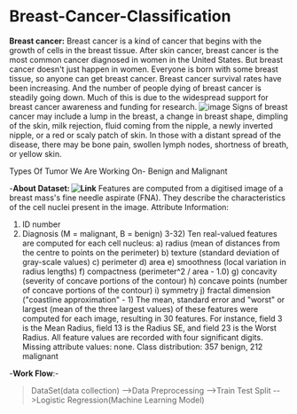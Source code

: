 # Breast-Cancer-Classification

**Breast cancer:** 
Breast cancer is a kind of cancer that begins with the growth of cells in the breast tissue. After skin cancer, breast cancer is the most common cancer diagnosed in women in the United States. But breast cancer doesn't just happen in women. Everyone is born with some breast tissue, so anyone can get breast cancer. Breast cancer survival rates have been increasing. And the number of people dying of breast cancer is steadily going down. Much of this is due to the widespread support for breast cancer awareness and funding for research. 
![image](https://github.com/deeptiprasadd/Breast-Cancer-Classification/assets/111698372/7ee6854a-38bb-4569-876c-bb23554f2bdd) 
Signs of breast cancer may include a lump in the breast, a change in breast shape, dimpling of the skin, milk rejection, fluid coming from the nipple, a newly inverted nipple, or a red or scaly patch of skin. In those with a distant spread of the disease, there may be bone pain, swollen lymph nodes, shortness of breath, or yellow skin.

Types Of Tumor We Are Working On- Benign and Malignant 

-**About Dataset: ![Link](https://www.kaggle.com/datasets/uciml/breast-cancer-wisconsin-data)**
Features are computed from a digitised image of a breast mass's fine needle aspirate (FNA). They describe the characteristics of the cell nuclei present in the image.
Attribute Information:
1) ID number
2) Diagnosis (M = malignant, B = benign)
3-32)
Ten real-valued features are computed for each cell nucleus:
a) radius (mean of distances from the centre to points on the perimeter)
b) texture (standard deviation of gray-scale values)
c) perimeter
d) area
e) smoothness (local variation in radius lengths)
f) compactness (perimeter^2 / area - 1.0)
g) concavity (severity of concave portions of the contour)
h) concave points (number of concave portions of the contour)
i) symmetry
j) fractal dimension ("coastline approximation" - 1)
The mean, standard error and "worst" or largest (mean of the three
largest values) of these features were computed for each image, resulting in 30 features. For instance, field 3 is the Mean Radius, field 13 is the Radius SE, and field 23 is the Worst Radius. All feature values are recorded with four significant digits. Missing attribute values: none. Class distribution: 357 benign, 212 malignant

-**Work Flow**:-
>DataSet(data collection)
-->Data Preprocessing
-->Train Test Split
-->Logistic Regression(Machine Learning Model)



